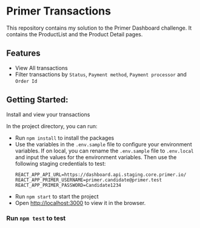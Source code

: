 # Primer Transactions

This repository contains my solution to the Primer Dashboard challenge. It contains the ProductList and the Product Detail pages. 

## Features
- View All transactions
- Filter transactions by `Status`, `Payment method`, `Payment processor` and `Order Id`

## Getting Started:
Install and view your transactions

In the project directory, you can run:

- Run `npm install` to install the packages
- Use the variables in the `.env.sample` file to configure your environment variables. 
  If on local, you can rename the `.env.sample` file to `.env.local` and input the values for the environment variables.
  Then use the following staging credentials to test:
    ```
    REACT_APP_API_URL=https://dashboard.api.staging.core.primer.io/
    REACT_APP_PRIMER_USERNAME=primer.candidate@primer.test
    REACT_APP_PRIMER_PASSWORD=Candidate1234
    ```
- Run `npm start` to start the project
- Open [http://localhost:3000](http://localhost:3000) to view it in the browser.



### Run `npm test` to test

